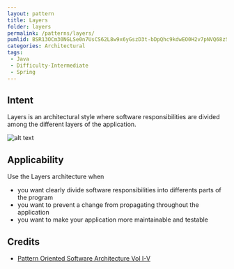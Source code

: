 ```yaml
---
layout: pattern
title: Layers
folder: layers
permalink: /patterns/layers/
pumlid: BSR13OCm30NGLSe0n7UsCS62L8w9x6yGszD3t-bDpQhc9kdwEO0H2v7pNVQ68zSCyNeQn53gsQbftWns-lB5yoRHTfi70-8Mr3b-8UL7F4XG_otflOpi-W80
categories: Architectural
tags:
 - Java
 - Difficulty-Intermediate
 - Spring
---
```


## Intent
Layers is an architectural style where software responsibilities are
 divided among the different layers of the application.

![alt text](./etc/layers.png "Layers")

## Applicability
Use the Layers architecture when

* you want clearly divide software responsibilities into differents parts of the program
* you want to prevent a change from propagating throughout the application
* you want to make your application more maintainable and testable

## Credits

* [Pattern Oriented Software Architecture Vol I-V](http://www.amazon.com/Pattern-Oriented-Software-Architecture-Volume-Patterns/dp/0471958697)
